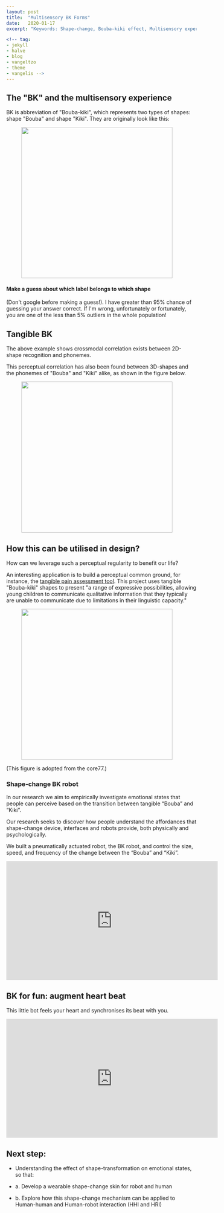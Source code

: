 ```yaml
---
layout: post
title:  "Multisensory BK Forms"
date:   2020-01-17
excerpt: "Keywords: Shape-change, Bouba-kiki effect, Multisensory experience"

<!-- tag:
- jekyll 
- halve
- blog
- vangeltzo
- theme
- vangelis -->
---
```


 
## The "BK" and the multisensory experience
BK is abbreviation of "Bouba-kiki", which represents two types of shapes: shape "Bouba" and shape "Kiki". They are originally look like this:

<figure>
<img src="{{site.baseurl}}/images/bk/bk.jpg" width = "400"/>
</figure>

<h4>Make a guess about which label belongs to which shape </h4> (Don't google before making a guess!). I have greater than 95% chance of guessing your answer correct. If I'm wrong, unfortunately or fortunately, you are one of the less than 5% outliers in the whole population!

## Tangible BK 
The above example shows crossmodal correlation exists between 2D-shape recognition and phonemes.

This perceptual correlation has also been found between 3D-shapes and the phonemes of "Bouba" and "Kiki" alike, as shown in the figure below.

<figure>
<img src="{{site.baseurl}}/images/bk/bkTangible.jpeg" width = "400"/>
</figure>

## How this can be utilised in design?
<!-- In a CHI mentality, the next question we are thinking about is  -->
How can we leverage such a perceptual regularity to benefit our life?

An interesting application is to build a perceptual common ground, for instance, the [tangible pain assessment tool](https://designawards.core77.com/health-wellness/82835/Tangible-Pain-Assessment-Tools). This project uses tangible "Bouba-kiki" shapes to present "a range of expressive possibilities, allowing young children to communicate qualitative information that they typically are unable to communicate due to limitations in their linguistic capacity."

<figure>
<img src="{{site.baseurl}}/images/bk/bkexample.jpeg" width = "400"/>
</figure>
(This figure is adopted from the core77.)


### Shape-change BK robot
<!-- Our ``research concerns`` how people understand the affordances that shape-change device, interfaces and robots provide, both physically and psychologically.

At the current stage, we ``aim`` to empirically investigate emotional states that people can perceive based on the transition between tangible "Bouba" and "Kiki".

We built a pneumatically actuated robot, the BK robot, and control the size, speed, and frequency of the change between the "Bouba" and "Kiki". -->

In our research we aim to empirically investigate emotional states that people can perceive based on the transition between tangible “Bouba” and “Kiki”.

Our research seeks to discover how people understand the affordances that shape-change device, interfaces and robots provide, both physically and psychologically.

We built a pneumatically actuated robot, the BK robot, and control the size, speed, and frequency of the change between the “Bouba” and “Kiki”.

<iframe width="560" height="315" src="https://www.youtube.com/embed/WCvqHNx1njk" frameborder="0" allow="accelerometer; autoplay; encrypted-media; gyroscope; picture-in-picture" allowfullscreen></iframe>


<!-- **Result:** wait for the update. -->

## BK for fun: augment heart beat
This little bot feels your heart and synchronises its beat with you.
<iframe width="560" height="315" src="https://www.youtube.com/embed/zzrMWaAxrA4" frameborder="0" allow="accelerometer; autoplay; encrypted-media; gyroscope; picture-in-picture" allowfullscreen></iframe>

## Next step: 

* Understanding the effect of shape-transformation on emotional states, so that:

* a. Develop a wearable shape-change skin for robot and human

* b. Explore how this shape-change mechanism can be applied to Human-human and Human-robot interaction (HHI and HRI)
 


<!-- ## Installation and Quick Usage
* Fork the [Halve repo](https://github.com/TaylanTatli/Halve/fork)
* Edit `_config.yml` file.

If you want to make a **Project Page**, you have to use `gh-pages` branch. For **Personal Page**; `master` branch. More info [here](https://help.github.com/articles/about-github-pages-and-jekyll/#jekylls-build-process).

{% capture images %}
	{{ site.url }}/images/halve-home-image.png
	{{ site.url }}/images/post-image-halve-1.png
	{{ site.url }}/images/post-image-halve-2.png
{% endcapture %}
{% include gallery images=images caption="Screenshots of Halve Theme" cols=3 %}

{% capture images %}
	{{ site.url }}/images/post-image-halve-3.png
	{{ site.url }}/images/post-image-halve-6.png
	{{ site.url }}/images/post-image-halve-4.png
{% endcapture %}
{% include gallery images=images caption="Mobile view of Halve Theme" cols=3 %}
      
See a [live version of Halve](http://taylantatli.github.io/Halve) hosted on GitHub.      

#### description


Examples:

{% highlight yaml %}
url: http://taylantatli.me/Halve
url: http://localhost:4000
url: //cooldude.github.io
url:
{% endhighlight %}

#### background
Here we will set images for left block. Example:

```
background:
  homepage: images/home.png
  post-list: images/unsplash-image-10.jpg
  default-post: images/unsplash-gallery-image-3.jpg 
```

<dl>
  <dt>homepage</dt>
  <dd>Is for homepage background image.</dd>
  <dt>post-list</dt>
  <dd>Is for posts list page background image.</dd>
  <dt>default-post</dt>
  <dd>Is for posts' default background image. It will be shown for every posts that don't specify any image from post's YAML front matter.</dd>
</dl>

---

### Projects Overlay

To set what image links appear in the overlay menu edit `_data/projects.yaml`. Use the following format to set the URL, title, image and project status for as many links as you'd like. If you set `completed` to `false` like `completed: false`, it won't be clickable until you set it true like `completed: true`

{% highlight yaml %}
- title: Moon Jekyll Theme
  url: http://taylantatli.me/Moon
  image: https://cloud.githubusercontent.com/assets/754514/14509720/61c61058-01d6-11e6-93ab-0918515ecd56.png
  completed: true
{% endhighlight %}

---

### Images for Posts

You can set left block image per post. Just add `image: some link` to your post's front matter. If you don't set this, default post image will be used from `_config.yml`.

```
image: /assets/img/some-image.png
or
image: http://example.com/some-image.png
```    
 This also will be used for twitter card:

![Halve Twitter Card]({{ site.url }}/images/post-image-halve-5.png) -->

